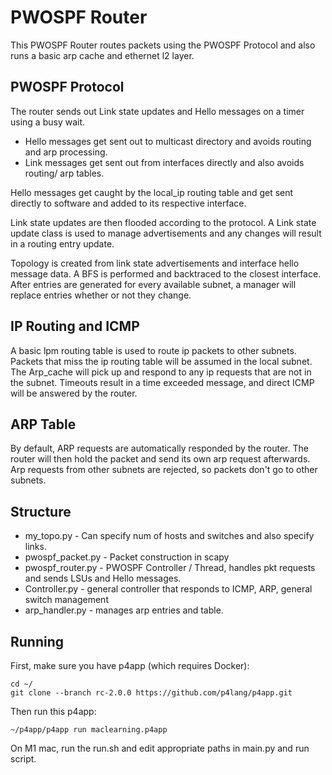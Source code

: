 # PWOSPF Router

This PWOSPF Router routes packets using the PWOSPF Protocol and also runs a basic arp cache and ethernet l2 layer.

## PWOSPF Protocol
The router sends out Link state updates and Hello messages on a timer using a busy wait. 
- Hello messages get sent out to multicast directory and avoids routing and arp processing.
- Link messages get sent out from interfaces directly and also avoids routing/ arp tables.

Hello messages get caught by the local_ip routing table and get sent directly to software and added to its respective interface.

Link state updates are then flooded according to the protocol. A Link state update class is used to manage advertisements and any changes will result in a routing entry update.

Topology is created from link state advertisements and interface hello message data. A BFS is performed and backtraced to the closest interface. After entries are generated for every available subnet, a manager will replace entries whether or not they change.


## IP Routing and ICMP
A basic lpm routing table is used to route ip packets to other subnets. Packets that miss the ip routing table will be assumed in the local subnet. The Arp_cache will pick up and respond to any ip requests that are not in the subnet. Timeouts result in a time exceeded message, and direct ICMP will be answered by the router.

## ARP Table
By default, ARP requests are automatically responded by the router. The router will then hold the packet and send its own arp request afterwards. Arp requests from other subnets are rejected, so packets don't go to other subnets.

## Structure

- my_topo.py - Can specify num of hosts and switches and also specify links.
- pwospf_packet.py - Packet construction in scapy
- pwospf_router.py - PWOSPF Controller / Thread, handles pkt requests and sends LSUs and Hello messages.
- Controller.py - general controller that responds to ICMP, ARP, general switch management
- arp_handler.py - manages arp entries and table.

## Running

First, make sure you have p4app (which requires Docker):

    cd ~/
    git clone --branch rc-2.0.0 https://github.com/p4lang/p4app.git

Then run this p4app:

    ~/p4app/p4app run maclearning.p4app

On M1 mac, run the run.sh and edit appropriate paths in main.py and run script.




